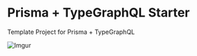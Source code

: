 # Prisma + TypeGraphQL Starter
Template Project for Prisma + TypeGraphQL

![Imgur](https://i.imgur.com/526Wqtb.png)
